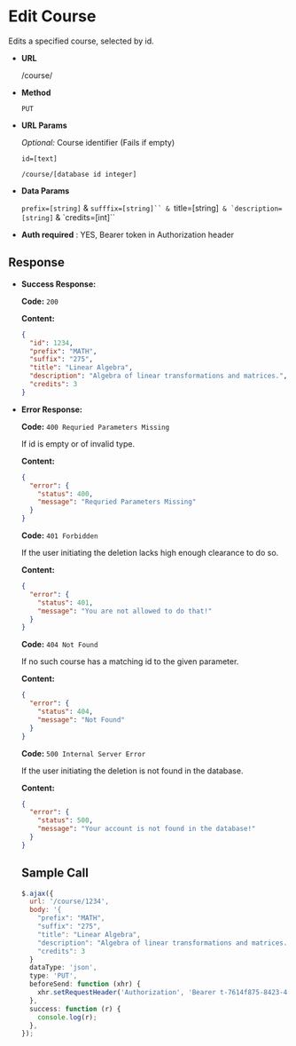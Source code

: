 # Edit Course

Edits a specified course, selected by id.

- **URL**

  /course/

- **Method**

  `PUT`

- **URL Params**

   _Optional:_ Course identifier (Fails if empty)

  `id=[text]`

  `/course/[database id integer]`

- **Data Params**

  `prefix=[string]`
  &
  `sufffix=[string]``
  &
  `title=[string]``
  &
  `description=[string]``
   &
  `credits=[int]``

- **Auth required** : YES, Bearer token in Authorization header


## Response

- **Success Response:**

  **Code:** 
    `200`
  
  **Content:**
  ```json
  {
    "id": 1234,
    "prefix": "MATH",
    "suffix": "275",
    "title": "Linear Algebra",
    "description": "Algebra of linear transformations and matrices.",
    "credits": 3
  }
  ```
    
- **Error Response:**
  
  **Code:**
  `400 Requried Parameters Missing`
  
  If id is empty or of invalid type.
  
   **Content:**

  ```json
  {
    "error": {
      "status": 400,
      "message": "Requried Parameters Missing"
    }
  }
  ```
  
     **Code:**
  `401 Forbidden`
  
  If the user initiating the deletion lacks high enough clearance to do so.
  
   **Content:**

  ```json
  {
    "error": {
      "status": 401,
      "message": "You are not allowed to do that!"
    }
  }
  ```
  
    **Code:**
  `404 Not Found`
  
  If no such course has a matching id to the given parameter.
  
   **Content:**

  ```json
  {
    "error": {
      "status": 404,
      "message": "Not Found"
    }
  }
  ```
  
   **Code:**
  `500 Internal Server Error`
  
  If the user initiating the deletion is not found in the database.
  
   **Content:**

  ```json
  {
    "error": {
      "status": 500,
      "message": "Your account is not found in the database!"
    }
  }
  ```
  
  
  ## Sample Call
  
  ```javascript
  $.ajax({
    url: '/course/1234',
    body: '{
      "prefix": "MATH", 
      "suffix": "275", 
      "title": "Linear Algebra", 
      "description": "Algebra of linear transformations and matrices.",
      "credits": 3
    }
    dataType: 'json',
    type: 'PUT',
    beforeSend: function (xhr) {
      xhr.setRequestHeader('Authorization', 'Bearer t-7614f875-8423-4f20-a674-d7cf3096290e');
    },
    success: function (r) {
      console.log(r);
    },
  });
  ```
